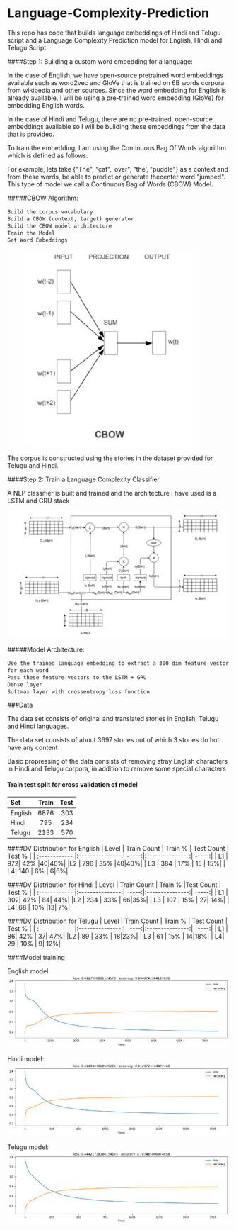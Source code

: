 # Language-Complexity-Prediction
This repo has code that builds language embeddings of Hindi and Telugu script and a Language Complexity Prediction model for English, Hindi and Telugu Script

####Step 1: Building a custom word embedding for a language:

In the case of English, we have open-source pretrained word embeddings available such as word2vec and GloVe that is trained on 6B words corpora from wikipedia and other sources. Since the word embedding for English is already available, I will be using a pre-trained word embedding (GloVe) for embedding English words.

In the case of Hindi and Telugu, there are no pre-trained, open-source embeddings available so I will be building these embeddings from the data that is provided.

To train the embedding, I am using the Continuous Bag Of Words algorithm which is defined as follows:

For example, lets take {"The", "cat", ’over", "the’, "puddle"} as a context and from these words, be able to predict or generate thecenter word "jumped". This type of model we call a Continuous Bag of Words (CBOW) Model.

#####CBOW Algorithm:

    Build the corpus vocabulary
    Build a CBOW (context, target) generator
    Build the CBOW model architecture
    Train the Model
    Get Word Embeddings 

![](https://github.com/karmatta/Language-Complexity-Prediction/blob/master/Misc_files/Screenshot%20from%202019-05-16%2016-50-58.png)

The corpus is constructed using the stories in the dataset provided for Telugu and Hindi.

####Step 2: Train a Language Complexity Classifier

A NLP classifier is built and trained and the architecture I have used is a LSTM and GRU stack 

![](https://github.com/karmatta/Language-Complexity-Prediction/blob/master/Misc_files/LSTM_Dimensions.png)

#####Model Architecture:

    Use the trained language embedding to extract a 300 dim feature vector for each word
    Pass these feature vectors to the LSTM + GRU
    Dense layer 
    Softmax layer with crossentropy loss function

###Data

The data set consists of original and translated stories in English, Telugu and Hindi languages.

The data set consists of about 3697 stories out of which 3 stories do hot have any content

Basic propressing of the data consists of removing stray English characters in Hindi and Telugu corpora, in addition to remove some special characters

#### Train test split for cross validation of model

| Set  | Train  | Test |
| :------------ |:---------------:| -----:|
| English     | 6876 | 303 |
|Hindi      | 795         |   234 |
| Telugu | 2133     |    570 |

####DV Distribution for English
| Level  | Train Count  | Train % | Test Count  | Test % |
| :------------ |:---------------:| -----:|:---------------:| -----:|
| L1     | 972| 42%  |40|40%|
|L2      | 796         |   35% |40|40%|
| L3 | 384     |    17% | 15 | 15%|
| L4| 140     |    6% | 6|6%|

####DV Distribution for Hindi
| Level  | Train Count  | Train % |Test Count  | Test % |
| :------------ |:---------------:| -----:|:---------------:| -----:|
| L1     | 302| 42%  | 84| 44%|
|L2      | 234         |   33% | 66|35%|
| L3 | 107     |    15% | 27| 14%|
| L4| 68    |    10% |13| 7%|

####DV Distribution for Telugu
| Level  | Train Count  | Train % | Test Count  | Test % |
| :------------ |:---------------:| -----:|:---------------:| -----:|
| L1     | 86| 42%  | 37| 47%|
|L2      | 89         |   33% | 18|23%|
| L3 | 61     |    15% | 14|18%|
| L4| 29    |    10% | 9| 12%|

####Model  training

English model:
![](https://github.com/karmatta/Language-Complexity-Prediction/blob/master/Misc_files/English_lr.png)

Hindi model:
![](https://github.com/karmatta/Language-Complexity-Prediction/blob/master/Misc_files/Hindi_lr.png)

Telugu model:
![](https://github.com/karmatta/Language-Complexity-Prediction/blob/master/Misc_files/Telugu_lr.png)

